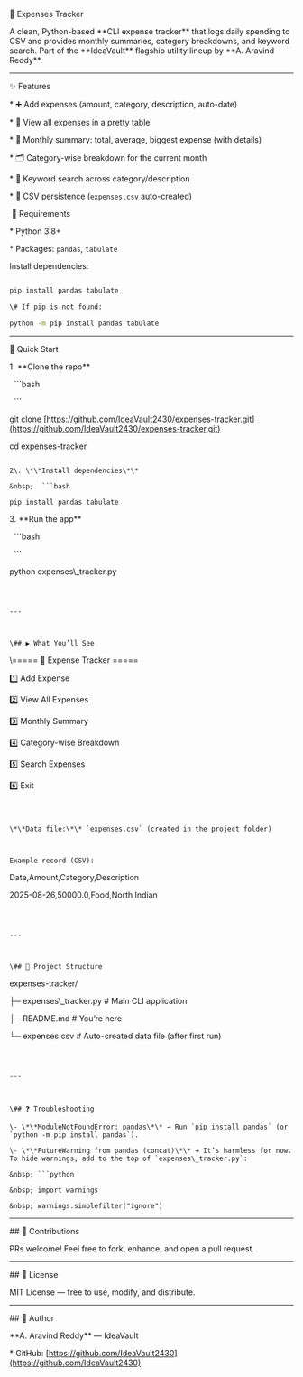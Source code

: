 💸 Expenses Tracker



A clean, Python-based \*\*CLI expense tracker\*\* that logs daily spending to CSV and provides monthly summaries, category breakdowns, and keyword search. Part of the \*\*IdeaVault\*\* flagship utility lineup by \*\*A. Aravind Reddy\*\*.



---



✨ Features



\* ➕ Add expenses (amount, category, description, auto-date)

\* 📜 View all expenses in a pretty table

\* 📅 Monthly summary: total, average, biggest expense (with details)

\* 🗂️ Category-wise breakdown for the current month

\* 🔎 Keyword search across category/description

\* 💾 CSV persistence (`expenses.csv` auto-created)



&nbsp;🧰 Requirements



\* Python 3.8+

\* Packages: `pandas`, `tabulate`



Install dependencies:



```bash

pip install pandas tabulate

\# If pip is not found:

python -m pip install pandas tabulate

```



---

🚀 Quick Start



1\. \*\*Clone the repo\*\*



&nbsp;  ```bash

&nbsp;  ```



git clone \[https://github.com/IdeaVault2430/expenses-tracker.git](https://github.com/IdeaVault2430/expenses-tracker.git)

cd expenses-tracker



````

2\. \*\*Install dependencies\*\*

&nbsp;  ```bash

pip install pandas tabulate

````



3\. \*\*Run the app\*\*



&nbsp;  ```bash

&nbsp;  ```



python expenses\\\_tracker.py



```



---



\## ▶️ What You’ll See

```



\\===== 💼 Expense Tracker =====

1️⃣ Add Expense

2️⃣ View All Expenses

3️⃣ Monthly Summary

4️⃣ Category-wise Breakdown

5️⃣ Search Expenses

6️⃣ Exit



```



\*\*Data file:\*\* `expenses.csv` (created in the project folder)



Example record (CSV):

```



Date,Amount,Category,Description

2025-08-26,50000.0,Food,North Indian



```



---



\## 📁 Project Structure

```



expenses-tracker/

├─ expenses\\\_tracker.py   # Main CLI application

├─ README.md             # You’re here

└─ expenses.csv          # Auto-created data file (after first run)



````



---



\## ❓ Troubleshooting

\- \*\*ModuleNotFoundError: pandas\*\* → Run `pip install pandas` (or `python -m pip install pandas`).

\- \*\*FutureWarning from pandas (concat)\*\* → It’s harmless for now. To hide warnings, add to the top of `expenses\_tracker.py`:

&nbsp; ```python

&nbsp; import warnings

&nbsp; warnings.simplefilter("ignore")

````



---



\## 🤝 Contributions



PRs welcome! Feel free to fork, enhance, and open a pull request.



---



\## 📜 License



MIT License — free to use, modify, and distribute.



---



\## 👤 Author



\*\*A. Aravind Reddy\*\* — IdeaVault



\* GitHub: \[https://github.com/IdeaVault2430](https://github.com/IdeaVault2430)



